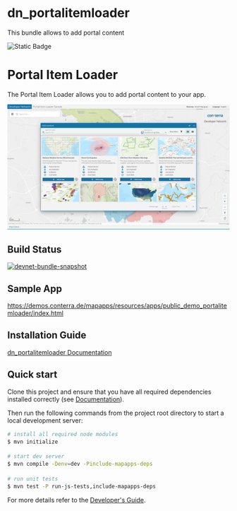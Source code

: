 # dn_portalitemloader

This bundle allows to add portal content

![Static Badge](https://img.shields.io/badge/tested_for_map.apps-4.18.3-%20?labelColor=%233E464F&color=%232FC050)

# Portal Item Loader

The Portal Item Loader allows you to add portal content to your app.

![Screenshot App](https://github.com/conterra/mapapps-portal-item-loader/blob/main/screenshot.png)

## Build Status

[![devnet-bundle-snapshot](https://github.com/conterra/mapapps-portal-item-loader/actions/workflows/devnet-bundle-snapshot.yml/badge.svg)](https://github.com/conterra/mapapps-portal-item-loader/actions/workflows/devnet-bundle-snapshot.yml)

## Sample App

https://demos.conterra.de/mapapps/resources/apps/public_demo_portalitemloader/index.html

## Installation Guide

[dn_portalitemloader Documentation](https://github.com/conterra/mapapps-portal-item-loader/tree/master/src/main/js/bundles/dn_portalitemloader)

## Quick start

Clone this project and ensure that you have all required dependencies installed correctly (see [Documentation](https://docs.conterra.de/en/mapapps/latest/developersguide/getting-started/set-up-development-environment.html)).

Then run the following commands from the project root directory to start a local development server:

```bash
# install all required node modules
$ mvn initialize

# start dev server
$ mvn compile -Denv=dev -Pinclude-mapapps-deps

# run unit tests
$ mvn test -P run-js-tests,include-mapapps-deps
```

For more details refer to the [Developer's Guide](https://docs.conterra.de/en/mapapps/latest/developersguide/getting-started/).
